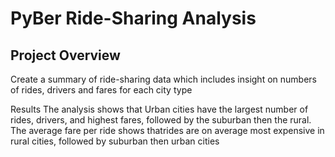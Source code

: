# PyBer Ride-Sharing Analysis 
## Project Overview 
Create a summary of ride-sharing data which includes insight on numbers of rides, drivers and fares for each city type 

Results 
The analysis shows that Urban cities have the largest number of rides, drivers, and highest fares, followed by the suburban then the rural. The average fare per ride shows thatrides are on average most expensive in rural cities, followed by suburban then urban cities 
